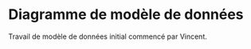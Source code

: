 
Diagramme de modèle de données
==============================

Travail de modèle de données initial commencé par Vincent.

